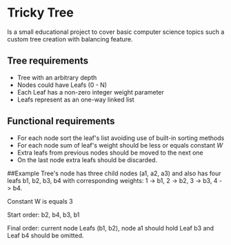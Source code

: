 # Tricky Tree 
 
Is a small educational project to cover basic computer science topics such a custom tree creation with balancing feature. 

## Tree requirements
* Tree with an arbitrary depth
* Nodes could have Leafs (0  - N)
* Each Leaf has a non-zero integer weight parameter
* Leafs represent as an one-way linked list 

## Functional requirements
* For each node sort the leaf's list avoiding use of built-in sorting methods
* For each node sum of leaf's weight should be less or equals constant _W_
* Extra leafs from previous nodes should be moved to the next one
* On the last node extra leafs should be discarded.


##Example
Tree's node has three child nodes (a1, a2, a3) and also has four leafs b1, b2, b3, b4 with corresponding weights: 1 -> b1, 2 -> b2, 3 -> b3, 4 -> b4.

Constant W is equals 3


Start order: b2, b4, b3, b1

Final order: current node Leafs (b1, b2), node a1 should hold Leaf b3 and Leaf b4 should be omitted.


